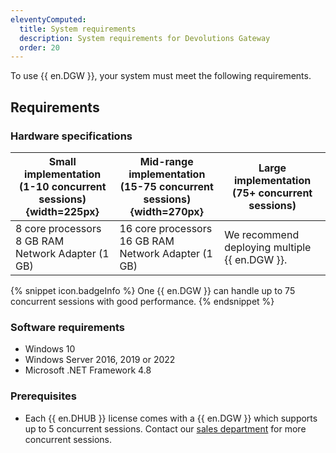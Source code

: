 ```yaml
---
eleventyComputed:
  title: System requirements
  description: System requirements for Devolutions Gateway 
  order: 20
---
```

To use {{ en.DGW }}, your system must meet the following requirements.

## Requirements 

### Hardware specifications 

| Small implementation <br> (1-10 concurrent sessions) {width=225px} | Mid-range implementation <br> (15-75 concurrent sessions) {width=270px} | Large implementation <br> (75+ concurrent sessions) |
| --- | --- | --- |
| 8 core processors <br> 8 GB RAM <br> Network Adapter (1 GB) | 16 core processors <br> 16 GB RAM <br> Network Adapter (1 GB) | We recommend deploying multiple {{ en.DGW }}. |

{% snippet icon.badgeInfo %} 
One {{ en.DGW }} can handle up to 75 concurrent sessions with good performance. 
{% endsnippet %}
 
### Software requirements 

* Windows 10 
* Windows Server 2016, 2019 or 2022 
* Microsoft .NET Framework 4.8 

### Prerequisites 

* Each {{ en.DHUB }} license comes with a {{ en.DGW }} which supports up to 5 concurrent sessions. Contact our [sales department](mailto:sales@devolutions.net) for more concurrent sessions. 
